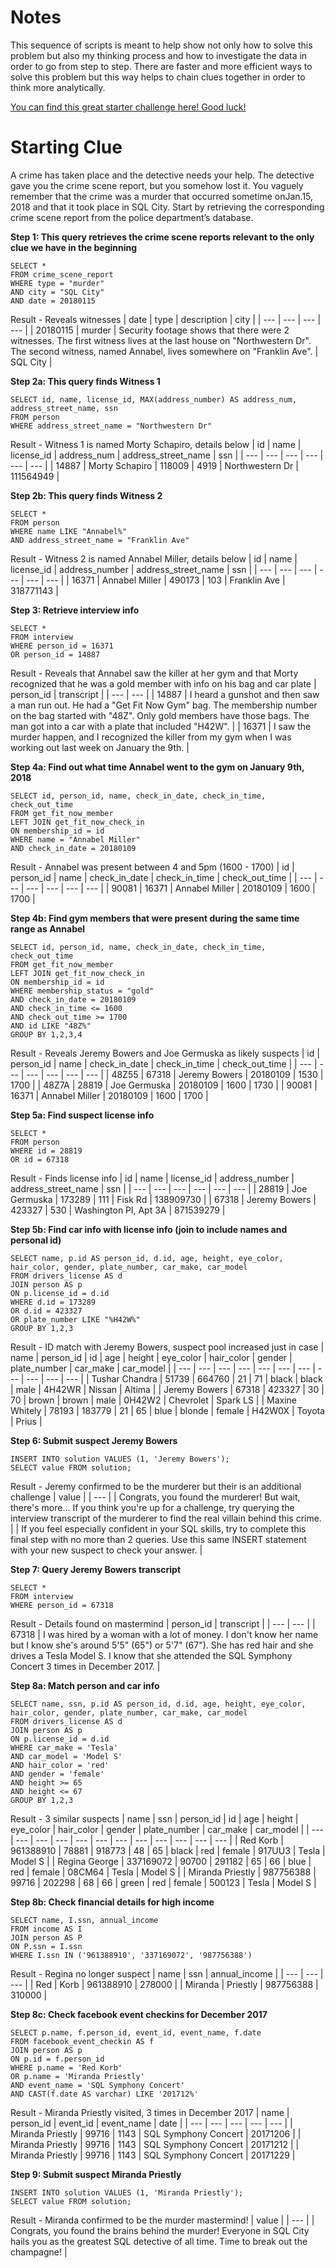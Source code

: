 # Notes
This sequence of scripts is meant to help show not only how to solve this problem but also my thinking process and how to investigate the data in order to go from step to step. There are faster and more efficient ways to solve this problem but this way helps to chain clues together in order to think more analytically.

[You can find this great starter challenge here! Good luck!](https://mystery.knightlab.com/)

# Starting Clue
A crime has taken place and the detective needs your help. The detective gave you the crime scene report, but you somehow lost it. 
You vaguely remember that the crime was a ​murder​ that occurred sometime on ​Jan.15, 2018​ and that it took place in ​SQL City​. Start by retrieving the corresponding crime scene report from the police department’s database.

**Step 1: This query retrieves the crime scene reports relevant to the only clue we have in the beginning**

```
SELECT *
FROM crime_scene_report
WHERE type = "murder"
AND city = "SQL City"
AND date = 20180115
```
Result - Reveals witnesses
| date | type	| description |	city |
| --- | --- | --- | --- |
| 20180115 | murder | Security footage shows that there were 2 witnesses. The first witness lives at the last house on "Northwestern Dr". The second witness, named Annabel, lives somewhere on "Franklin Ave". | SQL City |


**Step 2a: This query finds Witness 1**

```
SELECT id, name, license_id, MAX(address_number) AS address_num, address_street_name, ssn
FROM person
WHERE address_street_name = "Northwestern Dr"
```
Result - Witness 1 is named Morty Schapiro, details below
| id	 | name	 | license_id	 | address_num	 | address_street_name	 | ssn |
| --- | --- | --- | --- | --- | --- |
| 14887 | Morty Schapiro | 118009 | 4919 | Northwestern Dr |	111564949 |

**Step 2b: This query finds Witness 2**

```
SELECT *
FROM person
WHERE name LIKE "Annabel%"
AND address_street_name = "Franklin Ave"
```
Result - Witness 2 is named Annabel Miller, details below
| id | name | license_id | address_number | address_street_name | ssn |
| --- | --- | --- | --- | --- | --- |
| 16371 | Annabel Miller | 490173 | 103 |	Franklin Ave | 318771143 |

**Step 3: Retrieve interview info**

```
SELECT *
FROM interview
WHERE person_id = 16371
OR person_id = 14887
```
Result - Reveals that Annabel saw the killer at her gym and that Morty recognized that he was a gold member with info on his bag and car plate
| person_id	| transcript |
| --- | --- |
| 14887 | I heard a gunshot and then saw a man run out. He had a "Get Fit Now Gym" bag. The membership number on the bag started with "48Z". Only gold members have those bags. The man got into a car with a plate that included "H42W". |
| 16371 | I saw the murder happen, and I recognized the killer from my gym when I was working out last week on January the 9th. |

**Step 4a: Find out what time Annabel went to the gym on January 9th, 2018**

```
SELECT id, person_id, name, check_in_date, check_in_time, check_out_time
FROM get_fit_now_member
LEFT JOIN get_fit_now_check_in
ON membership_id = id
WHERE name = "Annabel Miller"
AND check_in_date = 20180109
```
Result - Annabel was present between 4 and 5pm (1600 - 1700)
| id | person_id | name | check_in_date | check_in_time | check_out_time |
| --- | --- | --- | --- | --- | --- |
| 90081 | 16371 | Annabel Miller | 20180109 | 1600 | 1700 |

**Step 4b: Find gym members that were present during the same time range as Annabel**

```
SELECT id, person_id, name, check_in_date, check_in_time, check_out_time
FROM get_fit_now_member
LEFT JOIN get_fit_now_check_in
ON membership_id = id
WHERE membership_status = "gold"
AND check_in_date = 20180109
AND check_in_time <= 1600
AND check_out_time >= 1700
AND id LIKE "48Z%"
GROUP BY 1,2,3,4
```
Result - Reveals Jeremy Bowers and Joe Germuska as likely suspects
| id | person_id | name | check_in_date | check_in_time | check_out_time |
| --- | --- | --- | --- | --- | --- |
| 48Z55 | 67318 | Jeremy Bowers | 20180109 | 1530 | 1700 |
| 48Z7A | 28819 | Joe Germuska | 20180109 | 1600 | 1730 |
| 90081 | 16371 | Annabel Miller | 20180109 | 1600 | 1700 |

**Step 5a: Find suspect license info**

```
SELECT *
FROM person
WHERE id = 28819
OR id = 67318
```
Result - Finds license info
| id | name | license_id |	address_number |	address_street_name |	ssn |
| --- | --- | --- | --- | --- | --- |
| 28819 |	Joe Germuska |	173289 |	111 |	Fisk Rd |	138909730 |
| 67318 |	Jeremy Bowers |	423327 |	530 |	Washington Pl, Apt 3A |	871539279 |

**Step 5b: Find car info with license info (join to include names and personal id)**

```
SELECT name, p.id AS person_id, d.id, age, height, eye_color, hair_color, gender, plate_number, car_make, car_model 
FROM drivers_license AS d
JOIN person AS p
ON p.license_id = d.id
WHERE d.id = 173289
OR d.id = 423327
OR plate_number LIKE "%H42W%"
GROUP BY 1,2,3
```
Result - ID match with Jeremy Bowers, suspect pool increased just in case
| name |	person_id |	id |	age |	height |	eye_color |	hair_color |	gender |	plate_number |	car_make |	car_model |
| --- | --- | --- | --- | --- | --- | --- | --- | --- | --- | --- |
| Tushar Chandra |	51739 |	664760 |	21 |	71 |	black |	black |	male |	4H42WR |	Nissan |	Altima |
| Jeremy Bowers |	67318 |	423327 |	30 |	70 |	brown |	brown |	male |	0H42W2 |	Chevrolet |	Spark LS |
| Maxine Whitely |	78193 |	183779 |	21 |	65 |	blue |	blonde |	female |	H42W0X |	Toyota |	Prius |

**Step 6: Submit suspect Jeremy Bowers**

```
INSERT INTO solution VALUES (1, 'Jeremy Bowers');    
SELECT value FROM solution;
```
Result - Jeremy confirmed to be the murderer but their is an additional challenge
| value |
| --- |
| Congrats, you found the murderer! But wait, there's more... If you think you're up for a challenge, try querying the interview transcript of the murderer to find the real villain behind this crime. |
| If you feel especially confident in your SQL skills, try to complete this final step with no more than 2 queries. Use this same INSERT statement with your new suspect to check your answer. |

**Step 7: Query Jeremy Bowers transcript**

```
SELECT *
FROM interview
WHERE person_id = 67318
```
Result - Details found on mastermind
| person_id |	transcript |
| --- | --- |
| 67318 |	I was hired by a woman with a lot of money. I don't know her name but I know she's around 5'5" (65") or 5'7" (67"). She has red hair and she drives a Tesla Model S. I know that she attended the SQL Symphony Concert 3 times in December 2017. |

**Step 8a: Match person and car info**

```
SELECT name, ssn, p.id AS person_id, d.id, age, height, eye_color, hair_color, gender, plate_number, car_make, car_model 
FROM drivers_license AS d
JOIN person AS p
ON p.license_id = d.id
WHERE car_make = 'Tesla'
AND car_model = 'Model S'
AND hair_color = 'red'
AND gender = 'female'
AND height >= 65
AND height <= 67
GROUP BY 1,2,3
```
Result - 3 similar suspects
| name |	ssn | person_id |	id |	age |	height |	eye_color |	hair_color |	gender |	plate_number |	car_make |	car_model |
| --- | --- | --- | --- | --- | --- | --- | --- | --- | --- | --- | --- |
| Red Korb |	961388910 |	78881 |	918773 |	48 |	65 |	black |	red |	female |	917UU3 |	Tesla |	Model S |
| Regina George |	337169072 |	90700 |	291182 |	65 |	66 |	blue |	red |	female |	08CM64 |	Tesla |	Model S |
| Miranda Priestly |	987756388 |	99716 |	202298 |	68 |	66 |	green |	red |	female |	500123 |	Tesla |	Model S |

**Step 8b: Check financial details for high income**

```
SELECT name, I.ssn, annual_income
FROM income AS I
JOIN person AS P
ON P.ssn = I.ssn
WHERE I.ssn IN ('961388910', '337169072', '987756388')
```
Result - Regina no longer suspect
| name |	ssn |	annual_income |
| --- | --- | --- |
| Red | Korb |	961388910 |	278000 |
| Miranda | Priestly |	987756388 |	310000 |

**Step 8c: Check facebook event checkins for December 2017**

```
SELECT p.name, f.person_id, event_id, event_name, f.date
FROM facebook_event_checkin AS f
JOIN person AS p
ON p.id = f.person_id
WHERE p.name = 'Red Korb'
OR p.name = 'Miranda Priestly'
AND event_name = 'SQL Symphony Concert'
AND CAST(f.date AS varchar) LIKE '201712%'
```
Result - Miranda Priestly visited, 3 times in December 2017
| name |	person_id |	event_id |	event_name |	date |
| --- | --- | --- | --- | --- |
| Miranda Priestly |	99716 |	1143 |	SQL Symphony Concert |	20171206 |
| Miranda Priestly |	99716 |	1143 |	SQL Symphony Concert |	20171212 |
| Miranda Priestly |	99716 |	1143 |	SQL Symphony Concert |	20171229 |
 
**Step 9: Submit suspect Miranda Priestly**

```
INSERT INTO solution VALUES (1, 'Miranda Priestly');    
SELECT value FROM solution;
```
Result - Miranda confirmed to be the murder mastermind!
| value |
| --- |
| Congrats, you found the brains behind the murder! Everyone in SQL City hails you as the greatest SQL detective of all time. Time to break out the champagne! |
